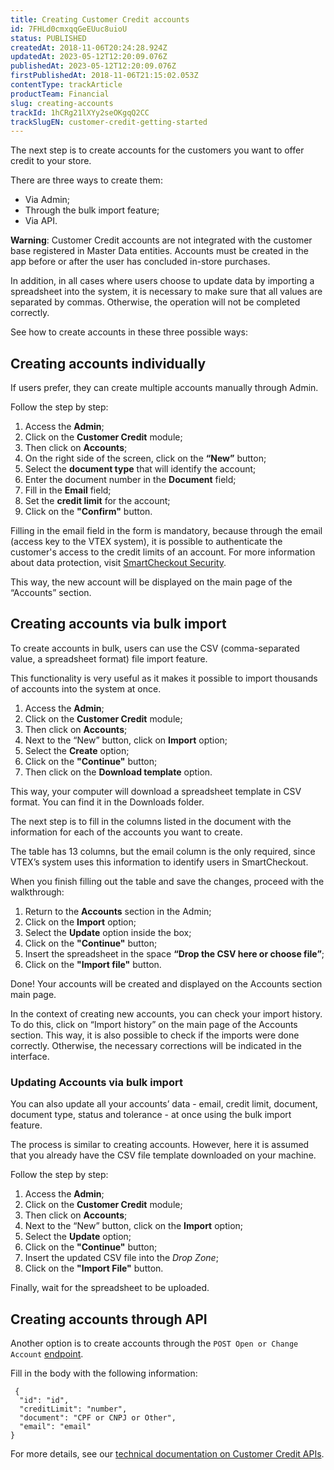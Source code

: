 ```yaml
---
title: Creating Customer Credit accounts
id: 7FHLd0cmxqqGeEUuc8uioU
status: PUBLISHED
createdAt: 2018-11-06T20:24:28.924Z
updatedAt: 2023-05-12T12:20:09.076Z
publishedAt: 2023-05-12T12:20:09.076Z
firstPublishedAt: 2018-11-06T21:15:02.053Z
contentType: trackArticle
productTeam: Financial
slug: creating-accounts
trackId: 1hCRg21lXYy2seOKgqQ2CC
trackSlugEN: customer-credit-getting-started
---
```


The next step is to create accounts for the customers you want to offer credit to your store.

There are three ways to create them:

- Via Admin;
- Through the bulk import feature;
- Via API.

<div class="alert alert-info">
<strong>Warning</strong>: Customer Credit accounts are not integrated with the customer base registered in Master Data entities. Accounts must be created in the app before or after the user has concluded in-store purchases.
</div>

In addition, in all cases where users choose to update data by importing a spreadsheet into the system, it is necessary to make sure that all values are separated by commas. Otherwise, the operation will not be completed correctly.

See how to create accounts in these three possible ways:

## Creating accounts individually

If users prefer, they can create multiple accounts manually through Admin.

Follow the step by step:

1. Access the __Admin__;
2. Click on the __Customer Credit__ module;
3. Then click on __Accounts__;
4. On the right side of the screen, click on the __“New”__ button;
5. Select the __document type__ that will identify the account;
6. Enter the document number in the __Document__ field;
7. Fill in the __Email__ field;
8. Set the __credit limit__ for the account;
9. Click on the __"Confirm"__ button.

Filling in the email field in the form is mandatory, because through the email (access key to the VTEX system), it is possible to authenticate the customer's access to the credit limits of an account. For more information about data protection, visit [SmartCheckout Security](https://help.vtex.com/en/tutorial/seguranca-do-smartcheckout--3SrJuuhrqwePUg1rp1exfB).

This way, the new account will be displayed on the main page of the “Accounts” section.

## Creating accounts via bulk import

To create accounts in bulk, users can use the CSV (comma-separated value, a spreadsheet format) file import feature. 

This functionality is very useful as it makes it possible to import thousands of accounts into the system at once.

1. Access the __Admin__;
2. Click on the __Customer Credit__ module;
3. Then click on __Accounts__;
4. Next to the “New” button, click on __Import__ option;
5. Select the __Create__ option;
6. Click on the __"Continue"__ button;
7. Then click on the __Download template__ option.

This way, your computer will download a spreadsheet template in CSV format. You can find it in the Downloads folder.

The next step is to fill in the columns listed in the document with the information for each of the accounts you want to create.

The table has 13 columns, but the email column is the only required, since VTEX’s system uses this information to identify users in SmartCheckout.

When you finish filling out the table and save the changes, proceed with the walkthrough:

1. Return to the __Accounts__ section in the Admin;
2. Click on the __Import__ option;
3. Select the __Update__ option inside the box;
4. Click on the __"Continue"__ button;
5. Insert the spreadsheet in the space __“Drop the CSV here or choose file”__;
6. Click on the __"Import file"__ button.

Done! Your accounts will be created and displayed on the Accounts section main page.

In the context of creating new accounts, you can check your import history. To do this, click on “Import history” on the main page of the Accounts section. This way, it is also possible to check if the imports were done correctly. Otherwise, the necessary corrections will be indicated in the interface.

### Updating Accounts via bulk import
You can also update all your accounts’ data - email, credit limit, document, document type, status and tolerance - at once using the bulk import feature.

The process is similar to creating accounts. However, here it is assumed that you already have the CSV file template downloaded on your machine.

Follow the step by step:

1. Access the __Admin__;
2. Click on the __Customer Credit__ module;
3. Then click on __Accounts__;
4. Next to the “New” button, click on the __Import__ option;
5. Select the __Update__ option;
6. Click on the __"Continue"__ button;
7. Insert the updated CSV file into the *Drop Zone*;
8. Click on the __"Import File"__ button.

Finally, wait for the spreadsheet to be uploaded.

## Creating accounts through API
Another option is to create accounts through the `POST Open or Change Account` [endpoint](https://developers.vtex.com/docs/api-reference/customer-credit-api#put-/api/creditcontrol/accounts/-accountId- "endpoint").

Fill in the body with the following information:

     {
      "id": "id",
      "creditLimit": "number",
      "document": "CPF or CNPJ or Other",
      "email": "email"
    }

For more details, see our [technical documentation on Customer Credit APIs](https://developers.vtex.com/docs/guides/customer-credit-api-overview "technical documentation on Customer Credit API.").

